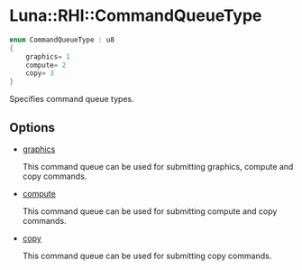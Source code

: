 # Luna::RHI::CommandQueueType

```c++
enum CommandQueueType : u8
{
    graphics= 1
    compute= 2
    copy= 3
}
```

Specifies command queue types. 

## Options
* [graphics](group___r_h_i_1ggaa56792d4f26b9c3a4d314cd3a662ae73a73b0472d43069103642ffa07997ff20a.md)

    This command queue can be used for submitting graphics, compute and copy commands. 

* [compute](group___r_h_i_1ggaa56792d4f26b9c3a4d314cd3a662ae73a77e73f3a185e16d1f08ca5e057710b9d.md)

    This command queue can be used for submitting compute and copy commands. 

* [copy](group___r_h_i_1ggaa56792d4f26b9c3a4d314cd3a662ae73a12cba3ee81cf4a793796a51b6327c678.md)

    This command queue can be used for submitting copy commands. 

